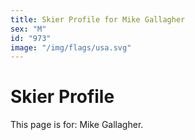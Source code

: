 ```yaml
---
title: Skier Profile for Mike Gallagher
sex: "M"
id: "973"
image: "/img/flags/usa.svg" 
---
```


# Skier Profile

This page is for: Mike Gallagher.
    